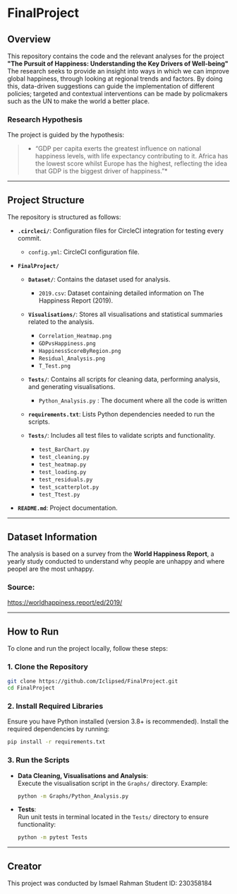 # FinalProject

## Overview

This repository contains the code and the relevant analyses for the project **"The Pursuit of Happiness: Understanding the Key Drivers of Well-being"** The research seeks to provide an insight into ways in which we can improve global happiness, through looking at regional trends and factors. By doing this, data-driven suggestions can guide the implementation of different policies; targeted and contextual interventions can be made by policmakers such as the UN to make the world a better place.

### Research Hypothesis

The project is guided by the hypothesis:
> * “GDP per capita exerts the greatest influence on national happiness levels, with life expectancy contributing to it. Africa has the lowest score whilst Europe has the highest, reflecting the idea that GDP is the biggest driver of happiness.”*

---

## Project Structure

The repository is structured as follows:

- **`.circleci/`**: Configuration files for CircleCI integration for testing every commit.
  - `config.yml`: CircleCI configuration file.

- **`FinalProject/`**
  - **`Dataset/`**: Contains the dataset used for analysis.
    - `2019.csv`: Dataset containing detailed information on The Happiness Report (2019).

  - **`Visualisations/`**: Stores all visualisations and statistical summaries related to the analysis.
    - `Correlation_Heatmap.png`
    - `GDPvsHappiness.png`
    - `HappinessScoreByRegion.png`
    - `Residual_Analysis.png`
    - `T_Test.png`

  - **`Tests/`**: Contains all scripts for cleaning data, performing analysis, and generating visualisations.
    - `Python_Analysis.py` : The document where all the code is written
      
  - **`requirements.txt`**: Lists Python dependencies needed to run the scripts.

  - **`Tests/`**: Includes all test files to validate scripts and functionality.
    - `test_BarChart.py`
    - `test_cleaning.py`
    - `test_heatmap.py`
    - `test_loading.py`
    - `test_residuals.py`
    - `test_scatterplot.py`
    - `test_Ttest.py`

- **`README.md`**: Project documentation.

---

## Dataset Information

The analysis is based on a survey from the **World Happiness Report**, a yearly study conducted to understand why people are unhappy and where peopel are the most unhappy.

### Source: 

https://worldhappiness.report/ed/2019/


---

## How to Run

To clone and run the project locally, follow these steps:

### 1. Clone the Repository
```bash
git clone https://github.com/Iclipsed/FinalProject.git
cd FinalProject
```

### 2. Install Required Libraries
Ensure you have Python installed (version 3.8+ is recommended). Install the required dependencies by running:
```bash
pip install -r requirements.txt
```

### 3. Run the Scripts

- **Data Cleaning, Visualisations and Analysis**:  
  Execute the visualisation script in the `Graphs/` directory. Example:
  ```bash
  python -m Graphs/Python_Analysis.py
  ```

- **Tests**:  
  Run unit tests in terminal located in the `Tests/` directory to ensure functionality:
  ```bash
  python -m pytest Tests    
  ```

---

## Creator
This project was conducted by Ismael Rahman
Student ID: 230358184

